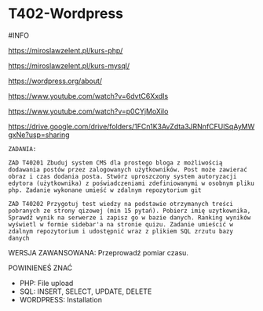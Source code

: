 # T402-Wordpress

#INFO

https://miroslawzelent.pl/kurs-php/

https://miroslawzelent.pl/kurs-mysql/

https://wordpress.org/about/

https://www.youtube.com/watch?v=6dvtC6XxdIs

https://www.youtube.com/watch?v=p0CYjMoXilo

https://drive.google.com/drive/folders/1FCn1K3AvZdta3JRNnfCFUlSqAyMWgxNe?usp=sharing


```
ZADANIA:

ZAD T40201 Zbuduj system CMS dla prostego bloga z możliwością dodawania postów przez zalogowanych użytkowników. Post może zawierać obraz i czas dodania posta. Stwórz uproszczony system autoryzacji edytora (użytkownika) z poświadczeniami zdefiniowanymi w osobnym pliku php. Zadanie wykonane umieść w zdalnym repozytorium git

ZAD T40202 Przygotuj test wiedzy na podstawie otrzymanych treści pobranych ze strony qizowej (min 15 pytań). Pobierz imię uzytkownika, Sprawdź wynik na serwerze i zapisz go w bazie danych. Ranking wyników wyświetl w formie sidebar'a na stronie quizu. Zadanie umieścić w zdalnym repozytorium i udostępnić wraz z plikiem SQL zrzutu bazy danych
```
WERSJA ZAWANSOWANA: Przeprowadź pomiar czasu.

POWINIENEŚ ZNAĆ

- PHP: File upload 
- SQL: INSERT, SELECT, UPDATE, DELETE
- WORDPRESS: Installation
